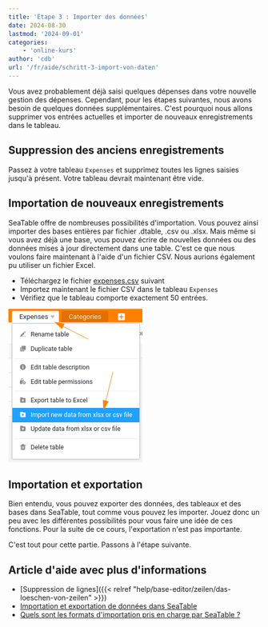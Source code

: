 ```yaml
---
title: 'Étape 3 : Importer des données'
date: 2024-08-30
lastmod: '2024-09-01'
categories:
    - 'online-kurs'
author: 'cdb'
url: '/fr/aide/schritt-3-import-von-daten'
---
```


Vous avez probablement déjà saisi quelques dépenses dans votre nouvelle gestion des dépenses. Cependant, pour les étapes suivantes, nous avons besoin de quelques données supplémentaires. C'est pourquoi nous allons supprimer vos entrées actuelles et importer de nouveaux enregistrements dans le tableau.

## Suppression des anciens enregistrements

Passez à votre tableau `Expenses` et supprimez toutes les lignes saisies jusqu'à présent. Votre tableau devrait maintenant être vide.

## Importation de nouveaux enregistrements

SeaTable offre de nombreuses possibilités d'importation. Vous pouvez ainsi importer des bases entières par fichier .dtable, .csv ou .xlsx. Mais même si vous avez déjà une base, vous pouvez écrire de nouvelles données ou des données mises à jour directement dans une table. C'est ce que nous voulons faire maintenant à l'aide d'un fichier CSV. Nous aurions également pu utiliser un fichier Excel.

- Téléchargez le fichier [expenses.csv](https://seatable.io/wp-content/uploads/2024/08/expenses.csv) suivant
- Importez maintenant le fichier CSV dans le tableau `Expenses`
- Vérifiez que le tableau comporte exactement 50 entrées.

![](images/level1-import-csv.png)

## Importation et exportation

Bien entendu, vous pouvez exporter des données, des tableaux et des bases dans SeaTable, tout comme vous pouvez les importer. Jouez donc un peu avec les différentes possibilités pour vous faire une idée de ces fonctions. Pour la suite de ce cours, l'exportation n'est pas importante.

C'est tout pour cette partie. Passons à l'étape suivante.

## Article d'aide avec plus d'informations

- [Suppression de lignes]({{< relref "help/base-editor/zeilen/das-loeschen-von-zeilen" >}})
- [Importation et exportation de données dans SeaTable](https://seatable.io/fr/docs/import-von-daten/datenimport-und-export/)
- [Quels sont les formats d'importation pris en charge par SeaTable ?](https://seatable.io/fr/docs/import-von-daten/welche-import-formate-unterstuetzt-seatable/)
